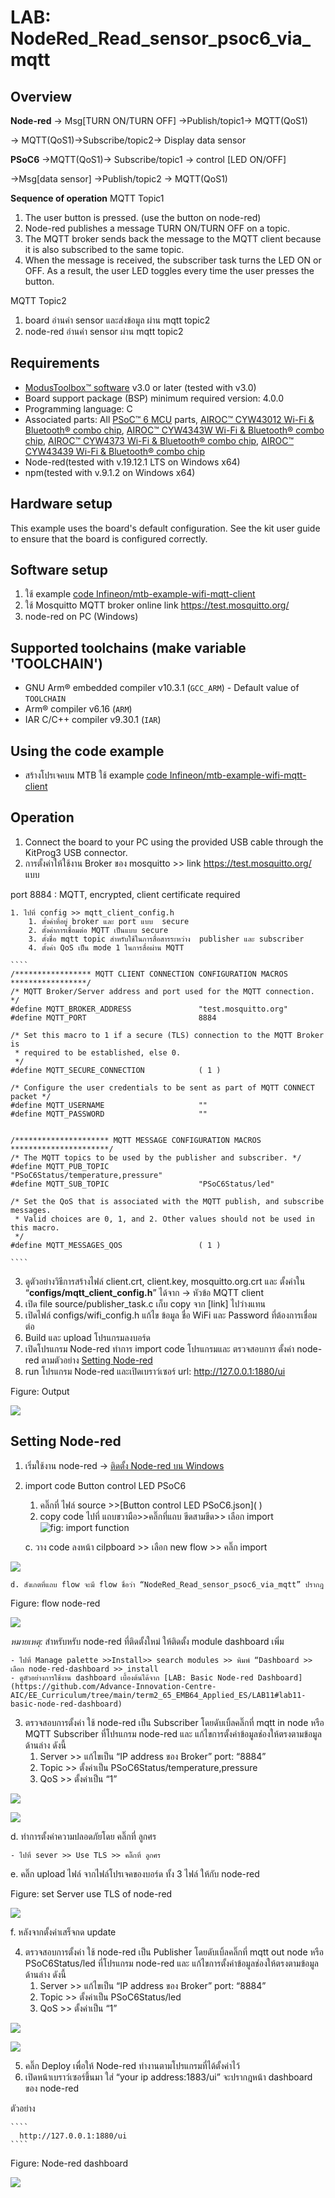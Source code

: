 # LAB: NodeRed_Read_sensor_psoc6_via_mqtt

## **Overview**

**Node-red** 
→ Msg[TURN ON/TURN OFF] →Publish/topic1→ MQTT(QoS1)
      
→ MQTT(QoS1)→Subscribe/topic2→ Display data sensor

**PSoC6** 
→MQTT(QoS1)→ Subscribe/topic1 → control [LED ON/OFF]

    

→Msg[data sensor] →Publish/topic2 → MQTT(QoS1)

**Sequence of operation**
MQTT Topic1 

1. The user button is pressed. (use the button on node-red)
2. Node-red publishes a message TURN ON/TURN OFF  on a topic.
3. The MQTT broker sends back the message to the MQTT client because it is also subscribed to the same topic.
4. When the message is received, the subscriber task turns the LED ON or OFF. As a result, the user LED toggles every time the user presses the button.

MQTT Topic2

1. board อ่านค่า sensor และส่งข้อมูล ผ่าน mqtt topic2
2. node-red อ่านค่า sensor ผ่าน mqtt topic2
## **Requirements**
- [ModusToolbox™ software](https://www.infineon.com/modustoolbox) v3.0 or later (tested with v3.0)
- Board support package (BSP) minimum required version: 4.0.0
- Programming language: C
- Associated parts: All [PSoC™ 6 MCU](https://www.infineon.com/PSoC6) parts, [AIROC™ CYW43012 Wi-Fi & Bluetooth® combo chip](https://www.infineon.com/cms/en/product/wireless-connectivity/airoc-wi-fi-plus-bluetooth-combos/cyw43012), [AIROC™ CYW4343W Wi-Fi & Bluetooth® combo chip](https://www.infineon.com/cms/en/product/wireless-connectivity/airoc-wi-fi-plus-bluetooth-combos/cyw4343w/), [AIROC™ CYW4373 Wi-Fi & Bluetooth® combo chip](https://www.infineon.com/cms/en/product/wireless-connectivity/airoc-wi-fi-plus-bluetooth-combos/cyw4373/), [AIROC™ CYW43439 Wi-Fi & Bluetooth® combo chip](https://www.infineon.com/cms/en/product/wireless-connectivity/airoc-wi-fi-plus-bluetooth-combos/cyw43439/)
- Node-red(tested with v.19.12.1 LTS on Windows x64)
- npm(tested with v.9.1.2 on Windows x64)
## **Hardware setup**

This example uses the board's default configuration. See the kit user guide to ensure that the board is configured correctly.

## **Software setup**
1. ใช้ example [code Infineon/mtb-example-wifi-mqtt-client](https://github.com/Infineon/mtb-example-wifi-mqtt-client)
2. ใช้ Mosquitto MQTT broker online link https://test.mosquitto.org/
3. node-red on PC (Windows)
## **Supported toolchains (make variable 'TOOLCHAIN')**
- GNU Arm® embedded compiler v10.3.1 (`GCC_ARM`) - Default value of `TOOLCHAIN`
- Arm® compiler v6.16 (`ARM`)
- IAR C/C++ compiler v9.30.1 (`IAR`)
## **Using the code example**
- สร้างโปรเจคบน MTB ใช้ example [code Infineon/mtb-example-wifi-mqtt-client](https://github.com/Infineon/mtb-example-wifi-mqtt-client)


## **Operation**
1. Connect the board to your PC using the provided USB cable through the KitProg3 USB connector.
2. การตั้งค่าให้ใช้งาน Broker ของ mosquitto >> link https://test.mosquitto.org/ แบบ

port 8884 : MQTT, encrypted, client certificate required

    1. ไปที่ config >> mqtt_client_config.h
        1. ตั้งค่าที่อยู่ broker และ port แบบ  secure 
        2. ตั้งค่าการเชื่อมต่อ MQTT เป็นแบบ secure 
        3. ตั้งชื่อ mqtt topic สำหรับใช้ในการสื่อสารระหว่าง  publisher และ subscriber 
        4. ตั้งค่า QoS เป็น mode 1 ในการสื่อผ่าน MQTT 
        
    ````
    /***************** MQTT CLIENT CONNECTION CONFIGURATION MACROS *****************/
    /* MQTT Broker/Server address and port used for the MQTT connection. */
    #define MQTT_BROKER_ADDRESS               "test.mosquitto.org"
    #define MQTT_PORT                         8884
    
    /* Set this macro to 1 if a secure (TLS) connection to the MQTT Broker is  
     * required to be established, else 0.
     */
    #define MQTT_SECURE_CONNECTION            ( 1 )
    
    /* Configure the user credentials to be sent as part of MQTT CONNECT packet */
    #define MQTT_USERNAME                     ""
    #define MQTT_PASSWORD                     ""
    
    
    /********************* MQTT MESSAGE CONFIGURATION MACROS **********************/
    /* The MQTT topics to be used by the publisher and subscriber. */
    #define MQTT_PUB_TOPIC                    "PSoC6Status/temperature,pressure"
    #define MQTT_SUB_TOPIC                    "PSoC6Status/led"
    
    /* Set the QoS that is associated with the MQTT publish, and subscribe messages.
     * Valid choices are 0, 1, and 2. Other values should not be used in this macro.
     */
    #define MQTT_MESSAGES_QOS                 ( 1 )
    
    ````



3. ดูตัวอย่างวิธีการสร้างไฟล์ client.crt, client.key, mosquitto.org.crt และ ตั้งค่าใน “**configs/mqtt_client_config.h**” ได้จาก → หัวข้อ MQTT client 
4. เปิด file source/publisher_task.c เก็บ copy จาก [link] ไปว่างแทน
5. เปิดไฟล์ configs/wifi_config.h แก้ไข ข้อมูล ชื่อ WiFi และ Password ที่ต้องการเชื่อมต่อ
6. Build และ upload โปรแกรมลงบอร์ด 
7. เปิดโปรแกรม Node-red ทำการ import code โปรแกรมและ ตรวจสอบการ ตั้งค่า node-red ตามตัวอย่าง [Setting Node-red](https://www.dropbox.com/scl/fi/8q7ld86c6wn4q79c7h1kr/LAB_-NodeRed_Read_sensor_psoc6_via_mqtt.paper?dl=0&rlkey=nwjwxnbk5wqrvkh2t1c75v2w3#:uid=879208286062881172009041&h2=Setting-Node-red)
8.  run โปรแกรม Node-red และเปิดเบราว์เซอร์ url: http://127.0.0.1:1880/ui

Figure: Output

![](https://paper-attachments.dropboxusercontent.com/s_6B5130AC4896E700626DB737BBCA734D4979424F756C1CF38B36AD08FC90FD50_1683183597905_image.png)



## **Setting Node-red** 


1. เริ่มใช้งาน  node-red → [ติดตั้ง Node-red บน Windows](https://github.com/Advance-Innovation-Centre-AIC/EE_Curriculum/blob/main/term2_65_EMB62_IoT/LAB01/Get_started_Node-red.md#%E0%B8%95%E0%B8%B4%E0%B8%94%E0%B8%95%E0%B8%B1%E0%B9%89%E0%B8%87-node-red-%E0%B8%9A%E0%B8%99-windows)
2. import code Button control LED PSoC6
    1. คลิ๊กที่ ไฟล์ source >>\[Button control LED PSoC6.json\]( )
    2. copy code ไปที่ แถบขวามือ>>คลิ๊กที่แถบ ขีดสามขีด>> เลือก import
![fig: import function](https://camo.githubusercontent.com/5a37c5f182695a69f125fdd207bf995385cf5c8d6ab5ed87048e6928f4595c9e/68747470733a2f2f70617065722d6174746163686d656e74732e64726f70626f7875736572636f6e74656e742e636f6d2f735f453532434539363336434332314535344342373834434341384132374342353633354439364536373037383033364238413842393236444142443634383644365f313637363139383932383536355f556e7469746c65642e706e67)



    c. วาง code ลงหน้า cilpboard >> เลือก new flow >> คลิ๊ก import
    
![](https://camo.githubusercontent.com/a8fbe0623c069fe495f9b36538e32d60a5f637ba013be3131af2ea78ab35c78f/68747470733a2f2f70617065722d6174746163686d656e74732e64726f70626f7875736572636f6e74656e742e636f6d2f735f453532434539363336434332314535344342373834434341384132374342353633354439364536373037383033364238413842393236444142443634383644365f313637363139393230363238375f556e7469746c65642e706e67)



    d. สังเกตที่แถบ flow จะมี flow ชื่อว่า “NodeRed_Read_sensor_psoc6_via_mqtt” ปรากฎ

Figure: flow node-red

![](https://paper-attachments.dropboxusercontent.com/s_6B5130AC4896E700626DB737BBCA734D4979424F756C1CF38B36AD08FC90FD50_1683183811144_Screenshot+2023-05-04+135525.png)


*หมายเหตุ:* สำหรับหรับ node-red ที่ติดตั้งใหม่ ให้ติดตั้ง module dashboard เพิ่ม 

    - ไปที่ Manage palette >>Install>> search modules >> พิมพ์ “Dashboard >> เลือก node-red-dashboard >> install
    - ดูตัวอย่างการใช้งาน dashboard เบื้องต้นได้จาก [LAB: Basic Node-red Dashboard](https://github.com/Advance-Innovation-Centre-AIC/EE_Curriculum/tree/main/term2_65_EMB64_Applied_ES/LAB11#lab11-basic-node-red-dashboard)


3. ตรวจสอบการตั้งค่า ใช้ node-red เป็น Subscriber โดยดับเบิ้ลคลิ๊กที่ mqtt in node หรือ MQTT Subscriber ที่โปรแกรม node-red และ แก้ไขการตั้งค่าข้อมูลช่องให้ตรงตามข้อมูลด้านล่าง ดังนี้
    1. Server >> แก้ไขเป็น “IP address ของ Broker” port: “8884”
    2. Topic >> ตั้งค่าเป็น PSoC6Status/temperature,pressure
    3. QoS >> ตั้งค่าเป็น “1”


![](https://paper-attachments.dropboxusercontent.com/s_6B5130AC4896E700626DB737BBCA734D4979424F756C1CF38B36AD08FC90FD50_1683184827889_image.png)



![](https://paper-attachments.dropboxusercontent.com/s_6B5130AC4896E700626DB737BBCA734D4979424F756C1CF38B36AD08FC90FD50_1683184240117_Screenshot+2023-05-04+134305.png)


 d. ทำการตั้งค่าความปลอดภัยโดย คลิ๊กที่ ลูกศร

    - ไปที่ sever >> Use TLS >> คลิ๊กที่ ลูกศร 

e. คลิ๊ก upload ไฟล์ จากไฟล์โปรเจคของบอร์ด ทั้ง 3 ไฟล์ ให้กับ node-red 

Figure: set Server use TLS of  node-red 


![](https://paper-attachments.dropboxusercontent.com/s_6B5130AC4896E700626DB737BBCA734D4979424F756C1CF38B36AD08FC90FD50_1683184551325_Screenshot+2023-05-04+134404.png)


 f. หลังจากตั้งค่าเสร็จกด update 


4. ตรวจสอบการตั้งค่า ใช้ node-red เป็น Publisher โดยดับเบิ้ลคลิ๊กที่ mqtt out node หรือ PSoC6Status/led ที่โปรแกรม node-red และ แก้ไขการตั้งค่าข้อมูลช่องให้ตรงตามข้อมูลด้านล่าง ดังนี้
    1. Server >> แก้ไขเป็น “IP address ของ Broker” port: “8884”
    2. Topic >> ตั้งค่าเป็น PSoC6Status/led
    3. QoS >> ตั้งค่าเป็น “1”


![](https://paper-attachments.dropboxusercontent.com/s_6B5130AC4896E700626DB737BBCA734D4979424F756C1CF38B36AD08FC90FD50_1683184765457_image.png)

![](https://paper-attachments.dropboxusercontent.com/s_6B5130AC4896E700626DB737BBCA734D4979424F756C1CF38B36AD08FC90FD50_1683184917073_Screenshot+2023-05-04+134638.png)





5. คลิ๊ก Deploy เพื่อให้ Node-red ทำงานตามโปรแกรมที่ได้ตั้งค่าไว้
6. เปิดหน้าเบราว์เซอร์ขึ้นมา ใส่ “your ip address:1883/ui” จะปรากฎหน้า dashboard ของ node-red

ตัวอย่าง

    ````
      http://127.0.0.1:1880/ui
    ````



Figure: Node-red dashboard


![](https://paper-attachments.dropboxusercontent.com/s_6B5130AC4896E700626DB737BBCA734D4979424F756C1CF38B36AD08FC90FD50_1683184937068_Screenshot+2023-05-04+135710.png)


